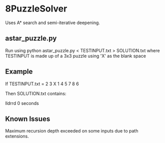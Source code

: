 8PuzzleSolver
=============

Uses A* search and semi-iterative deepening.

astar_puzzle.py
---------------
Run using python astar_puzzle.py < TESTINPUT.txt > SOLUTION.txt
where TESTINPUT is made up of a 3x3 puzzle using 'X' as the blank space

Example
--------
If TESTINPUT.txt = 
2 3 X
1 4 5
7 8 6

Then SOLUTION.txt contains:

lldrrd
0 seconds

Known Issues
------------
Maximum recursion depth exceeded on some inputs due to path extensions.
